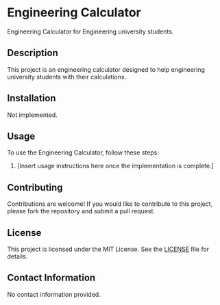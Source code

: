 # Engineering Calculator

Engineering Calculator for Engineering university students.

## Description

This project is an engineering calculator designed to help engineering university students with their calculations.

## Installation

Not implemented.

## Usage

To use the Engineering Calculator, follow these steps:
1. [Insert usage instructions here once the implementation is complete.]

## Contributing

Contributions are welcome! If you would like to contribute to this project, please fork the repository and submit a pull request.

## License

This project is licensed under the MIT License. See the [LICENSE](LICENSE) file for details.

## Contact Information

No contact information provided.